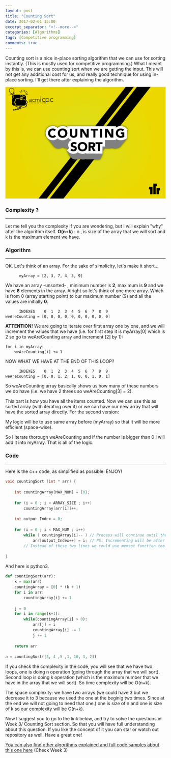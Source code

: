 ```yaml
---
layout: post
title: "Counting Sort"
date: 2017-02-01 15:00
excerpt_separator: "<!--more-->"
categories: [Algorithms]
tags: [Competitive programming]
comments: true
---
```


Counting sort is a nice in-place sorting algorithm that we can use for sorting instantly. (This is mostly used for competitive programming.) What I meant by this is, we can use counting sort when we are getting the input. This will not get any additional cost for us, and really good technique for using in-place sorting. I'll get there after explaining the algorithm.

<!--more-->

<img src="/img/blogImages/counting_sort.png">

### Complexity ?
---

Let me tell you the complexity if you are wondering, but I will explain "why" after the algorithm itself. **O(n+k)** : n , is size of the array that we will sort and k is the maximum element we have.

### Algorithm
---

OK. Let's think of an array. For the sake of simplicity, let's make it short...

          myArray = [2, 3, 7, 4, 3, 9]

We have an array -unsorted- , minimum number is **2**, maximum is **9** and we have **6** elements in the array. Alright so let's think of one more array. Which is from 0 (array starting point) to our maximum number (9) and all the values are initially **0**.

          INDEXES    0  1  2  3  4  5  6  7  8  9
    weAreCounting = [0, 0, 0, 0, 0, 0, 0, 0, 0, 0]

**ATTENTION!** We are going to iterate over first array one by one, and we will increment the values that we have (i.e. for first step it is myArray[0] which is 2 so go to weAreCounting array and increment [2] by 1):

    for i in myArray:
        weAreCounting[i] += 1

NOW WHAT WE HAVE AT THE END OF THIS LOOP? 

          INDEXES    0  1  2  3  4  5  6  7  8  9
    weAreCounting = [0, 0, 1, 2, 1, 0, 0, 1, 0, 1]

So weAreCounting array basically shows us how many of these numbers we do have (i.e. we have 2 threes so weAreCounting[3] = 2).

This part is how you have all the items counted. Now we can use this as sorted array (with iterating over it) or we can have our new array that will have the sorted array directly. For the second version:

My logic will be to use same array before (myArray) so that it will be more efficient (space-wise).

So I iterate thorough weAreCounting and if the number is bigger than 0 I will add it into myArray. That is all of the logic. 

### Code
---

Here is the c++ code, as simplified as possible. ENJOY!

```cpp
void countingSort (int * arr) {
    
    int countingArray[MAX_NUM] = {0};
    
    for (i = 0 ; i < ARRAY_SIZE ; i++)
        countingArray[arr[i]]++;
    
    int output_Index = 0;
    
    for (i = 0 ; i < MAX_NUM ; i++)
        while ( countingArray[i]-- ) // Process will continue until the elements reach to 0
            arr[output_Index++] = i; // PS: Incrementing will be after the line_process
        // Instead of these two lines we could use memset function too...
    
}
```

And here is python3.

```python
def countingSort(arr):
    k = max(arr)
    countingArray = [0] * (k + 1)
    for i in arr:
        countingArray[i] += 1
    
    j = 0
    for i in range(k+1):
        while(countingArray[i] > 0):
            arr[j] = i
            countingArray[i] -= 1
            j += 1
    
    return arr

a = countingSort([3, 4 ,5 ,1, 10, 3, 2])
```

If you check the complexity in the code, you will see that we have two loops, one is doing n operation (going through the array that we will sort). Second loop is doing k operation (which is the maximum number that we have in the array that we will sort). So time complexity will be O(n+k). 

The space complexity: we have two arrays (we could have 3 but we decrease it to 3 because we used the one at the beginig two times. Since at the end we will not going to need that one.) one is size of n and one is size of k so our complexity will be O(n+k).

Now I suggest you to go to the link below, and try to solve the questions in Week 3/ Counting Sort section. So that you will have full understanding about this question. If you like the concept of it you can star or watch out repository as well. Have a great one!

[You can also find other algorithms explained and full code samples about this one here](https://github.com/NAU-ACM/ACM-ICPC-Preparation) (Check Week 3)